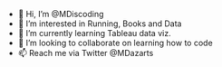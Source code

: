 - 👋 Hi, I’m @MDiscoding
- 👀 I’m interested in Running, Books and Data
- 🌱 I’m currently learning Tableau data viz.
- 💞️ I’m looking to collaborate on learning how to code
- 📫 Reach me via Twitter @MDazarts

<!---
MDiscoding/MDiscoding is a ✨ special ✨ repository because its `README.md` (this file) appears on your GitHub profile.
You can click the Preview link to take a look at your changes.
--->

